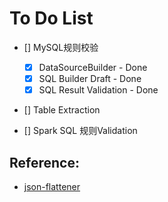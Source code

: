 # To Do List

- [] MySQL规则校验
    
   - [X] DataSourceBuilder - Done
   - [X] SQL Builder Draft - Done
   - [X] SQL Result Validation - Done

- [] Table Extraction

- [] Spark SQL 规则Validation
   



## Reference:

- [json-flattener](https://github.com/wnameless/json-flattener)